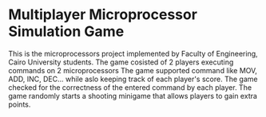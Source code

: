 # Multiplayer Microprocessor Simulation Game

This is the microprocessors project implemented by Faculty of Engineering, Cairo University students. The game cosisted of 2 players executing commands on 2 microprocessors
The game supported command like MOV, ADD, INC, DEC...  while aslo keeping track of each player's score. The game checked for the correctness of the entered command by each player. 
The game randomly starts a shooting minigame that allows players to gain extra points.

